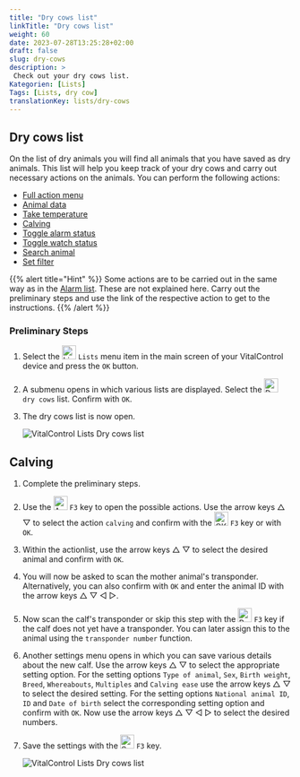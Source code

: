 ```yaml
---
title: "Dry cows list"
linkTitle: "Dry cows list"
weight: 60
date: 2023-07-28T13:25:28+02:00
draft: false
slug: dry-cows
description: >
 Check out your dry cows list.
Kategorien: [Lists]
Tags: [Lists, dry cow]
translationKey: lists/dry-cows
---
```

## Dry cows list

On the list of dry animals you will find all animals that you have saved as dry animals. This list will help you keep track of your dry cows and carry out necessary actions on the animals. You can perform the following actions:

- [Full action menu](../alarm/#full-action-menu)
- [Animal data](../alarm/#animal-data)
- [Take temperature](../alarm/#take-temperature)
- [Calving](#calving)
- [Toggle alarm status](../on-watch/#toggle-alarm-status)
- [Toggle watch status](../alarm/#toggle-watch-status)
- [Search animal](../alarm/#search-animal)
- [Set filter](../alarm/#set-filter)

{{% alert title="Hint" %}}
Some actions are to be carried out in the same way as in the [Alarm list](../alarm). These are not explained here. Carry out the preliminary steps and use the link of the respective action to get to the instructions.
{{% /alert %}}

### Preliminary Steps

1. Select the <img src="/icons/listen.svg" width="25" align="bottom" alt="Lists" /> `Lists` menu item in the main screen of your VitalControl device and press the `OK` button.

2. A submenu opens in which various lists are displayed. Select the <img src="/icons/drycows.svg" width="25" align="bottom" alt="Dry-Cows" /> `dry cows` list. Confirm with `OK`.

3. The dry cows list is now open.

   ![VitalControl Lists Dry cows list](../images/firststeps5.png "Preliminary Steps")

## Calving

1. Complete the preliminary steps.

2. Use the <img src="/icons/animalhistorysettings.svg" width="25" align="bottom" alt="Actions" /> `F3` key to open the possible actions. Use the arrow keys △ ▽ to select the action `calving` and confirm with the <img src="/icons/ok.svg" width="25" align="bottom" alt="OK" /> `F3` key or with `OK`.

3. Within the actionlist, use the arrow keys △ ▽ to select the desired animal and confirm with `OK`.

4. You will now be asked to scan the mother animal's transponder. Alternatively, you can also confirm with `OK` and enter the animal ID with the arrow keys △ ▽ ◁ ▷.

5. Now scan the calf's transponder or skip this step with the <img src="/icons/break.svg" width="25" align="bottom" alt="Break" /> `F3` key if the calf does not yet have a transponder. You can later assign this to the animal using the `transponder number` function.

6. Another settings menu opens in which you can save various details about the new calf. Use the arrow keys △ ▽ to select the appropriate setting option. For the setting options `Type of animal`, `Sex`, `Birth weight`, `Breed`, `Whereabouts`, `Multiples` and `Calving ease` use the arrow keys △ ▽ to select the desired setting. For the setting options `National animal ID`, `ID` and `Date of birth` select the corresponding setting option and confirm with `OK`. Now use the arrow keys △ ▽ ◁ ▷ to select the desired numbers.

7. Save the settings with the <img src="/icons/save-return.svg" width="25" align="bottom" alt="Save and return" /> `F3` key.

   ![VitalControl Lists Dry cows list](../images/calving.png "Calving")